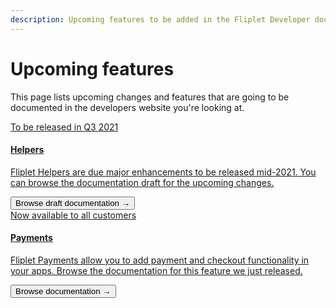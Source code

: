 ```yaml
---
description: Upcoming features to be added in the Fliplet Developer documentation.
---
```


# Upcoming features

This page lists upcoming changes and features that are going to be documented in the developers website you're looking at.

<section class="blocks alt">
  <a class="bl two" href="/API/helpers/overview.html">
    <div>
      <span class="pin">To be released in Q3 2021</span>
      <h4>Helpers</h4>
      <p>Fliplet Helpers are due major enhancements to be released mid-2021. You can browse the documentation draft for the upcoming changes.</p>
      <button>Browse draft documentation &rarr;</button>
    </div>
  </a>
  <a class="bl two" href="/API/fliplet-payments.html">
    <div>
      <span class="pin">Now available to all customers</span>
      <h4>Payments</h4>
      <p>Fliplet Payments allow you to add payment and checkout functionality in your apps. Browse the documentation for this feature we just released.</p>
      <button>Browse documentation &rarr;</button>
    </div>
  </a>
</section>